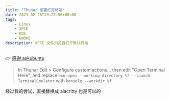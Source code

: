 ```yaml
---
title: "Thunar 设置打开终端"
date: 2023-02-26T19:27:50+08:00
tags:
    - Linux
    - XFCE
    - KDE
    - GNOME
description: XFCE 文件浏览器打开默认终端
---
```


👉 [感谢 askubuntu](https://askubuntu.com/questions/891680/xubuntu-thunar-open-terminal-here-opens-konsole-in-homefolder)

> In Thunar Edit > Configure custom actions... then edit "Open Terminal Here", and replace `exo-open --working-directory %f --launch TerminalEmulator` with `konsole --workdir %f`

经过我的尝试，直接替换成 alacritty 也是可以的
